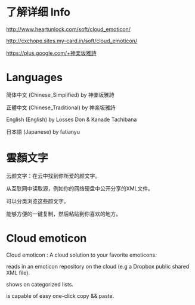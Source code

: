 了解详细 Info
================

http://www.heartunlock.com/soft/cloud_emoticon/

http://cxchope.sites.my-card.in/soft/cloud_emoticon/

https://plus.google.com/+神楽坂雅詩

Languages
================

简体中文 (Chinese_Simplified) by 神楽坂雅詩

正體中文 (Chinese_Traditional) by 神楽坂雅詩

English (English) by Losses Don & Kanade Tachibana

日本語 (Japanese) by fatianyu

雲顏文字
================

云颜文字：在云中找到你所爱的颜文字。

从互联网中读取源，例如你的网络硬盘中公开分享的XML文件。

可以分类浏览这些颜文字。

能够方便的一键复制，然后粘贴到你喜欢的地方。

Cloud emoticon
================

Cloud emoticon : A cloud solution to your favorite emoticons.

reads in an emoticon repository on the cloud (e.g a Dropbox public shared XML file).

shows on categorized lists.

is capable of easy one-click copy && paste.
